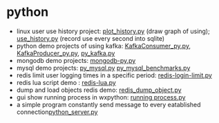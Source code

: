 # python
- linux user use history project: [plot_history.py](https://github.com/alanackart/Python/blob/master/plot_history.py)  (draw  graph of using);   [use_history.py](https://github.com/alanackart/Python/blob/master/use_history.py) (record use every second into sqlite)
- python demo projects of using kafka: [KafkaConsumer_py.py](https://github.com/alanackart/Python/blob/master/KafkaConsumer_py.py), [KafkaProducer_py.py](https://github.com/alanackart/Python/blob/master/KafkaProducer_py.py), [py_kafka.py](https://github.com/alanackart/Python/blob/master/py_kafka.py)
- mongodb demo projects: [mongodb-py.py](https://github.com/alanackart/Python/blob/master/mongodb-py.py)
- mysql demo projects: [py_mysql.py](https://github.com/alanackart/Python/blob/master/py_mysql.py) [py_mysql_benchmarks.py](https://github.com/alanackart/Python/blob/master/py_mysql_benchmarks.py)
- redis limit user logging times in a specific period: [redis-login-limit.py](https://github.com/alanackart/Python/blob/master/redis-login-limit.py)
- redis lua script demo : [redis-lua.py](https://github.com/alanackart/Python/blob/master/redis-lua.py)
- dump and load objects redis demo: [redis_dump_object.py](https://github.com/alanackart/Python/blob/master/redis_dump_object.py)
- gui show running process in wxpython: [running process.py](https://github.com/alanackart/Python/blob/master/running%20process.py)
- a simple program constantly send message to every eatablished connection[python_server.py](https://github.com/alanackart/Python/blob/master/python_server.py)
